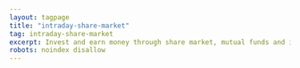 ```yaml
---
layout: tagpage
title: "intraday-share-market"
tag: intraday-share-market
excerpt: Invest and earn money through share market, mutual funds and intraday trading
robots: noindex disallow
---
```

